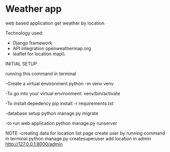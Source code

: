 # Weather app
web based application get weather by location

Technology used:
- Django framework
- API integration openweathermap.org
- leaflet for location map\\\




INITIAL SETUP

 running this command in terminal
 
-Create a virtual environment python -m venv venv

-To go into your virtual environment: venv/bin/activate

-To install depedency pip install -r requirements.txt

-database setup python manage.py migrate

-to run web application python manage.py runserver


NOTE
-creating data for location list page
create user by running command in terminal python manage.py createsuperuser
add location in admin http://127.0.0.1:8000/admin
